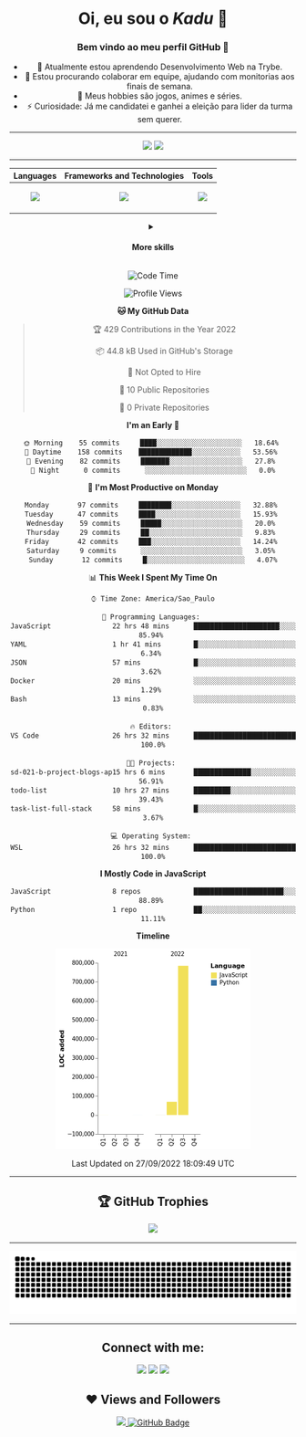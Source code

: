 <div align="center" style="list-style: none;">

# **Oi, eu sou o *Kadu*** 🐧
### Bem vindo ao meu perfil GitHub 👋


- 🌱 Atualmente estou aprendendo Desenvolvimento Web na Trybe.
- 👯 Estou procurando colaborar em equipe, ajudando com monitorias aos finais de semana.
- 💬 Meus hobbies são jogos, animes e séries.
- ⚡ Curiosidade: Já me candidatei e ganhei a eleição para lider da turma sem querer.


---


<img height="175rem" src="https://github-readme-stats.vercel.app/api?username=kaduh15&hide=shell,powershell,c&show_icons=true&theme=github_dark&include_all_commits=true&count_private=true"/>
<img height="175rem" src="https://github-readme-stats.vercel.app/api/top-langs/?username=kaduh15&layout=compact&langs_count=7&theme=github_dark&hide=c,shell,powershell"/>

---

| Languages | Frameworks and Technologies | Tools |
|---|---|---|
| <p align="center"><a href="https://skillicons.dev"><img src="https://skillicons.dev/icons?i=js&perline=3" /></a></p> | <p align="center"><a href="https://skillicons.dev"><img src="https://skillicons.dev/icons?i=git,react,express,docker,html,css&perline=3" /></a></p> | <p align="center"><a href="https://skillicons.dev"><img src="https://skillicons.dev/icons?i=vscode,github,figma,linux,bash,&perline=3" /></a></p> |

<div>

<details>
    <summary><h4>More skills</h4></summary>

| Languages  | Frameworks and Technologies | Tools | 
|---|---|---|
|<p align="center"><a href="https://skillicons.dev"><img src="https://skillicons.dev/icons?i=py,nodejs,mysql&perline=3" /></a></p>|<p align="center"><a href="https://skillicons.dev"><img src="https://skillicons.dev/icons?i=tailwind,styledcomponents,nextjs,materialui,jest,selenium&perline=3" /></a></p>|---|


</details>


<!--START_SECTION:waka-->
![Code Time](http://img.shields.io/badge/Code%20Time-200%20hrs%2045%20mins-blue)

![Profile Views](http://img.shields.io/badge/Profile%20Views-57-blue)

**🐱 My GitHub Data** 

> 🏆 429 Contributions in the Year 2022
 > 
> 📦 44.8 kB Used in GitHub's Storage 
 > 
> 🚫 Not Opted to Hire
 > 
> 📜 10 Public Repositories 
 > 
> 🔑 0 Private Repositories  
 > 
**I'm an Early 🐤** 

```text
🌞 Morning    55 commits     ████░░░░░░░░░░░░░░░░░░░░░   18.64% 
🌆 Daytime    158 commits    █████████████░░░░░░░░░░░░   53.56% 
🌃 Evening    82 commits     ███████░░░░░░░░░░░░░░░░░░   27.8% 
🌙 Night      0 commits      ░░░░░░░░░░░░░░░░░░░░░░░░░   0.0%

```
📅 **I'm Most Productive on Monday** 

```text
Monday       97 commits     ████████░░░░░░░░░░░░░░░░░   32.88% 
Tuesday      47 commits     ████░░░░░░░░░░░░░░░░░░░░░   15.93% 
Wednesday    59 commits     █████░░░░░░░░░░░░░░░░░░░░   20.0% 
Thursday     29 commits     ██░░░░░░░░░░░░░░░░░░░░░░░   9.83% 
Friday       42 commits     ███░░░░░░░░░░░░░░░░░░░░░░   14.24% 
Saturday     9 commits      ░░░░░░░░░░░░░░░░░░░░░░░░░   3.05% 
Sunday       12 commits     █░░░░░░░░░░░░░░░░░░░░░░░░   4.07%

```


📊 **This Week I Spent My Time On** 

```text
⌚︎ Time Zone: America/Sao_Paulo

💬 Programming Languages: 
JavaScript               22 hrs 48 mins      █████████████████████░░░░   85.94% 
YAML                     1 hr 41 mins        █░░░░░░░░░░░░░░░░░░░░░░░░   6.34% 
JSON                     57 mins             █░░░░░░░░░░░░░░░░░░░░░░░░   3.62% 
Docker                   20 mins             ░░░░░░░░░░░░░░░░░░░░░░░░░   1.29% 
Bash                     13 mins             ░░░░░░░░░░░░░░░░░░░░░░░░░   0.83%

🔥 Editors: 
VS Code                  26 hrs 32 mins      █████████████████████████   100.0%

🐱‍💻 Projects: 
sd-021-b-project-blogs-ap15 hrs 6 mins       ██████████████░░░░░░░░░░░   56.91% 
todo-list                10 hrs 27 mins      █████████░░░░░░░░░░░░░░░░   39.43% 
task-list-full-stack     58 mins             █░░░░░░░░░░░░░░░░░░░░░░░░   3.67%

💻 Operating System: 
WSL                      26 hrs 32 mins      █████████████████████████   100.0%

```

**I Mostly Code in JavaScript** 

```text
JavaScript               8 repos             ██████████████████████░░░   88.89% 
Python                   1 repo              ██░░░░░░░░░░░░░░░░░░░░░░░   11.11%

```


**Timeline**

![Chart not found](https://raw.githubusercontent.com/Kaduh15/Kaduh15/main/charts/bar_graph.png) 


 Last Updated on 27/09/2022 18:09:49 UTC
<!--END_SECTION:waka-->


</div>

---

## 🏆 GitHub Trophies

<div align="center">
  <img src="https://github-profile-trophy.vercel.app/?username=kaduh15&theme=discord">
</div>

---

![Snake animation](https://github.com/kaduh15/kaduh15/blob/output/github-contribution-grid-snake.svg)

---

## Connect with me:
<div align="center">
  <a href="https://instagram.com/kaduh15" target="_blank"><img src="https://img.shields.io/badge/-Instagram-%23E4405F?style=for-the-badge&logo=instagram&logoColor=white" target="_blank"></a>
  <a href = "mailto:kadu.silva2014@gmail.com"><img src="https://img.shields.io/badge/-Gmail-%23333?style=for-the-badge&logo=gmail&logoColor=white" target="_blank"></a>
  <a href="https://www.linkedin.com/in/kaduh15/" target="_blank"><img src="https://img.shields.io/badge/-LinkedIn-%230077B5?style=for-the-badge&logo=linkedin&logoColor=white" target="_blank"></a> 
</div>

## ❤ Views and Followers
<div align="center">
	<a href="https://github.com/Meghna-DAS/github-profile-views-counter">
		<img src="https://komarev.com/ghpvc/?username=kaduh15">
	</a>
	<a href="https://github.com/kaduh15?tab=followers"><img src="https://img.shields.io/github/followers/kaduh15?label=Followers&style=social" 			alt="GitHub Badge"></a>
</div> 

</div>
